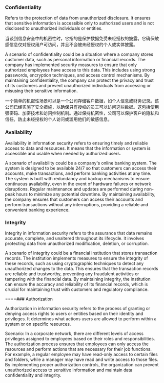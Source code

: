 ### Confidentiality

Refers to the protection of data from unauthorized disclosure. It ensures that sensitive information is accessible only to authorized users and is not disclosed to unauthorized individuals or entities.

当谈到信息安全中的机密性时，它指的是保护数据免受未经授权的披露。它确保敏感信息仅对授权用户可访问，并且不会被未经授权的个人或实体披露。

A scenario of confidentiality could be a situation where a company stores customer data, such as personal information or financial records. The company has implemented security measures to ensure that only authorized employees have access to this data. This includes using strong passwords, encryption techniques, and access control mechanisms. By maintaining confidentiality, the company can protect the privacy and trust of its customers and prevent unauthorized individuals from accessing or misusing their sensitive information.

一个简单的机密性场景可以是一个公司存储客户数据，如个人信息或财务记录。该公司已经实施了安全措施，以确保只有授权的员工可以访问这些数据。这包括使用强密码、加密技术和访问控制机制。通过保持机密性，公司可以保护客户的隐私和信任，防止未经授权的个人访问或滥用他们的敏感信息。
  
### Availability

Availability in information security refers to ensuring timely and reliable access to data and resources. It means that the information or system is accessible and usable when needed by authorized users.

A scenario of availability could be a company's online banking system. The system is designed to be available 24/7 so that customers can access their accounts, make transactions, and perform banking activities at any time. The system is built with redundancy and backup mechanisms to ensure continuous availability, even in the event of hardware failures or network disruptions. Regular maintenance and updates are performed during non-peak hours to minimize any potential downtime. By maintaining availability, the company ensures that customers can access their accounts and perform transactions without any interruptions, providing a reliable and convenient banking experience.

### Integrity

Integrity in information security refers to the assurance that data remains accurate, complete, and unaltered throughout its lifecycle. It involves protecting data from unauthorized modification, deletion, or corruption.

A scenario of integrity could be a financial institution that stores transaction records. The institution implements measures to ensure the integrity of these records, such as using cryptographic techniques to detect any unauthorized changes to the data. This ensures that the transaction records are reliable and trustworthy, preventing any fraudulent activities or tampering with the financial data. By maintaining integrity, the institution can ensure the accuracy and reliability of its financial records, which is crucial for maintaining trust with customers and regulatory compliance.

  

  

  

  

==<mark style="background: #FFF3A3A6;"></mark>==### Authorization

Authorization in information security refers to the process of granting or denying access rights to users or entities based on their identity and privileges. It determines what actions users are allowed to perform within a system or on specific resources.

Scenario: In a corporate network, there are different levels of access privileges assigned to employees based on their roles and responsibilities. The authorization process ensures that employees can only access the resources and perform actions that are necessary for their job functions. For example, a regular employee may have read-only access to certain files and folders, while a manager may have read and write access to those files. By implementing proper authorization controls, the organization can prevent unauthorized access to sensitive information and maintain data confidentiality and integrity.